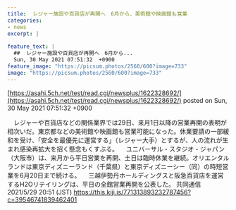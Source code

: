 ```yaml
---
title:  レジャー施設や百貨店が再開へ　6月から、美術館や映画館も営業  
categories:
- news
excerpt: |
  
feature_text: |
  ##  レジャー施設や百貨店が再開へ　6月から...
  Sun, 30 May 2021 07:51:32  +0900
feature_image: "https://picsum.photos/2560/600?image=733"
image: "https://picsum.photos/2560/600?image=733"
---
```


[https://asahi.5ch.net/test/read.cgi/newsplus/1622328692/](https://asahi.5ch.net/test/read.cgi/newsplus/1622328692/)
posted on Sun, 30 May 2021 07:51:32  +0900

<!--more-->

　レジャーや百貨店などの関係業界では29日、来月1日以降の営業再開の表明が相次いだ。東京都などの美術館や映画館も営業可能になった。休業要請の一部緩和を受け、「安全を最優先に運営する」（レジャー大手）とするが、人の流れが生まれ感染再拡大を招く懸念もくすぶる。 　ユニバーサル・スタジオ・ジャパン（大阪市）は、来月から平日営業を再開、土日は臨時休業を継続。オリエンタルランドは東京ディズニーランド（千葉県）と東京ディズニーシー（同）の時短営業を6月20日まで続ける。 　三越伊勢丹ホールディングスと阪急百貨店を運営するH2Oリテイリングは、平日の全館営業再開を公表した。 共同通信　2021/5/29 20:51 (JST) https://this.kiji.is/771313893232787456?c=39546741839462401
